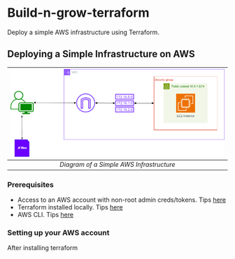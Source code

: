 # Build-n-grow-terraform

Deploy a simple AWS infrastructure using Terraform.

<!-- Repository for my Terraform configurations -->

## Deploying a Simple Infrastructure on AWS


| ![SImple AWS Infra](./AWS-Infra.png) |
|:-:|
| *Diagram of a Simple AWS Infrastructure* |

### Prerequisites

- Access to an AWS account with non-root admin creds/tokens. Tips [here](https://docs.aws.amazon.com/IAM/latest/UserGuide/security-creds.html)
- Terraform installed locally. Tips [here](https://developer.hashicorp.com/terraform/tutorials/aws-get-started/install-cli)
- AWS CLI. Tips [here](https://docs.aws.amazon.com/cli/latest/userguide/getting-started-install.html)

### Setting up your AWS account

After installing terraform